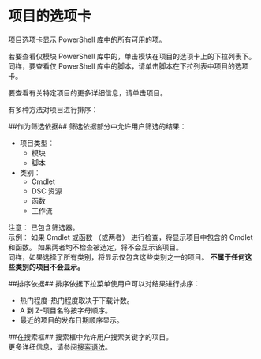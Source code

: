 项目的选项卡
==========

项目选项卡显示 PowerShell 库中的所有可用的项。

若要查看仅模块 PowerShell 库中的，单击模块在项目的选项卡上的下拉列表下。  同样，要查看仅 PowerShell 库中的脚本，请单击脚本在下拉列表中项目的选项卡。  

要查看有关特定项目的更多详细信息，请单击项目。

有多种方法对项目进行排序︰

##作为筛选依据##
筛选依据部分中允许用户筛选的结果︰
* 项目类型︰
    * 模块
    * 脚本
* 类别︰
    * Cmdlet
    * DSC 资源
    * 函数
    * 工作流

注意︰ 已包含筛选器。  
示例︰ 如果 Cmdlet 或函数 （或两者） 进行检查，将显示项目中包含的 Cmdlet 和函数。  如果两者均不检查被选定，将不会显示该项目。  
同样，如果选择了所有类别，将显示仅包含这些类别之一的项目。 **不属于任何这些类别的项目不会显示。**

##排序依据## 
排序依据下拉菜单使用户可以对结果进行排序︰
* 热门程度-热门程度取决于下载计数。
* A 到 Z-项目名称按字母顺序。
* 最近的项目的发布日期顺序显示。


##在搜索框##
搜索框中允许用户搜索关键字的项目。  
更多详细信息，请参阅[搜索语法](./psgallery_search_syntax.md)。